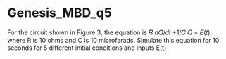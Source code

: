 # Genesis_MBD_q5
For the circuit shown in Figure 3, the equation is  𝑅 𝑑𝑄/𝑑𝑡 +1/𝐶 𝑄 = 𝐸(𝑡), where R is 10 ohms and C is 10 microfarads. 
Simulate this equation for 10 seconds for 5 different initial conditions and inputs E(t)
